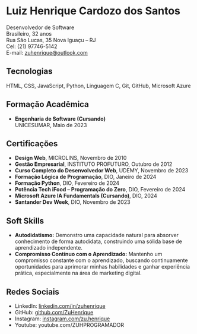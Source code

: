 # **Luiz Henrique Cardozo dos Santos**

Desenvolvedor de Software  
Brasileiro, 32 anos  
Rua São Lucas, 35 Nova Iguaçu – RJ  
Cel: (21) 97746-5142  
E-mail: zuhenrique@outlook.com  

## **Tecnologias**

HTML, CSS, JavaScript, Python, Linguagem C, Git, GitHub, Microsoft Azure  

## **Formação Acadêmica**

- **Engenharia de Software (Cursando)**  
  UNICESUMAR, Maio de 2023  


## **Certificações**

- **Design Web**, MICROLINS, Novembro de 2010  
- **Gestão Empresarial**, INSTITUTO PROFUTURO, Outubro de 2012  
- **Curso Completo do Desenvolvedor Web**, UDEMY, Novembro de 2023  
- **Formação Lógica de Programação**, DIO, Janeiro de 2024  
- **Formação Python**, DIO, Fevereiro de 2024  
- **Potência Tech iFood – Programação do Zero**, DIO, Fevereiro de 2024  
- **Microsoft Azure IA Fundamentals (Cursando)**, DIO, 2024  
- **Santander Dev Week**, DIO, Novembro de 2023  

## **Soft Skills**

- **Autodidatismo:** Demonstro uma capacidade natural para absorver conhecimento de forma autodidata, construindo uma sólida base de aprendizado independente.
- **Compromisso Contínuo com o Aprendizado:** Mantenho um compromisso constante com o aprendizado, buscando continuamente oportunidades para aprimorar minhas habilidades e ganhar experiência prática, especialmente na área de marketing digital.

## **Redes Sociais**

- LinkedIn: [linkedin.com/in/zuhenrique](https://www.linkedin.com/in/zuhenrique/)
- GitHub: [github.com/ZuHenrique](https://github.com/ZuHenrique)
- Instagram: [instagram.com/zu.henrique](https://www.instagram.com/zu.henrique)
- Youtube: youtube.com/ZUHPROGRAMADOR
